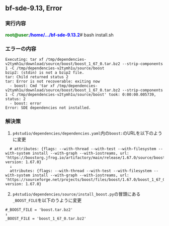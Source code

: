 bf-sde-9.13, Error
---
### 実行内容
<font color="green">**root@user**</font>:<font color="blue">**/home/.../bf-sde-9.13.2**</font># bash install.sh

### エラーの内容
```
Executing: tar xf /tmp/dependencies-v2tymh1u/download/source/boost/boost_1_67_0.tar.bz2 --strip-components 1 -C /tmp/dependencies-v2tymh1u/source/boost
bzip2: (stdin) is not a bzip2 file.
tar: Child returned status 2
tar: Error is not recoverable: exiting now
  - boost: Cmd 'tar xf /tmp/dependencies-v2tymh1u/download/source/boost/boost_1_67_0.tar.bz2 --strip-components 1 -C /tmp/dependencies-v2tymh1u/source/boost' took: 0:00:00.005739, status: 2
  - boost: error
Error: SDE dependencies not installed.
``` 
    
### 解決策
1. `p4studio/dependencies/dependencies.yaml`内の`boost:`のURLを以下のように変更
```
  # attributes: {flags: --with-thread --with-test --with-filesystem --with-system install --with-graph --with-iostreams, url: 'https://boostorg.jfrog.io/artifactory/main/release/1.67.0/source/boost_1_67_0.tar.bz2', version: 1.67.0}
  ↓
  attributes: {flags: --with-thread --with-test --with-filesystem --with-system install --with-graph --with-iostreams, url: 'https://sourceforge.net/projects/boost/files/boost/1.67.0/boost_1_67_0.tar.bz2', version: 1.67.0}
```
  
2. `p4studio/dependencies/source/install_boost.py`の冒頭にある`_BOOST_FILE`を以下のうように変更
  ```
  #_BOOST_FILE = 'boost.tar.bz2'
  ↓
  _BOOST_FILE = 'boost_1_67_0.tar.bz2'
  ```

